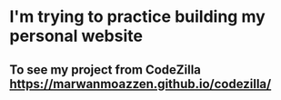 # I'm trying to practice building my personal website
## To see my project from CodeZilla https://marwanmoazzen.github.io/codezilla/
